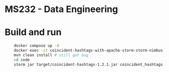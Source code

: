 
# MS232 - Data Engineering

# Build and run
```sh
    docker compose up -d
    docker exec -it coincident-hashtags-with-apache-storm-storm-nimbus-1 /bin/bash 
    mvn clean install # still got bug
    cd code
    storm jar target/coincident-hashtags-1.2.1.jar coincident_hashtags.ExclamationTopology exclamation-topology-usama
```